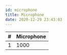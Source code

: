 ```yaml
---
id: microphone
title: Microphone
date: 2020-12-29 23:43:03
---
```


| #   | Microphone |
| --- | ---------- |
| 1   | 1000       |
